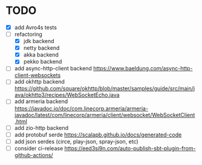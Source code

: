# TODO
- [x] add Avro4s tests
- [ ] refactoring
  - [x] jdk backend
  - [x] netty backend
  - [x] akka backend
  - [x] pekko backend
- [ ] add async-http-client backend https://www.baeldung.com/async-http-client-websockets
- [ ] add okhttp backend https://github.com/square/okhttp/blob/master/samples/guide/src/main/java/okhttp3/recipes/WebSocketEcho.java
- [ ] add armeria backend https://javadoc.io/doc/com.linecorp.armeria/armeria-javadoc/latest/com/linecorp/armeria/client/websocket/WebSocketClient.html
- [ ] add zio-http backend
- [ ] add protobuf serde https://scalapb.github.io/docs/generated-code
- [ ] add json serdes (circe, play-json, spray-json, etc)
- [ ] consider ci-release https://eed3si9n.com/auto-publish-sbt-plugin-from-github-actions/